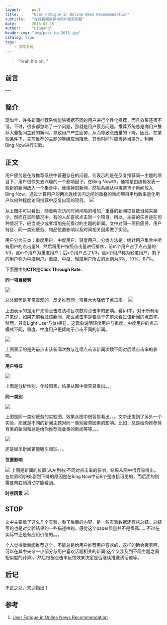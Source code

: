 ```yaml
---
layout:     post
title:      "User Fatigue in Online News Recommendation"
subtitle:   "在线新闻推荐中用户疲劳问题"
date:       2016-06-15
author:     "LiGuang"
header-img: "img/post-bg-2015.jpg"
catalog: true
tags:
    - 推荐系统
---
```


> “Yeah It's on. ”


## 前言


<p id = "build"></p>
---

## 简介
现如今，许多新闻推荐系统能够根据不同的用户进行个性化推荐，而且效果还很不错。不过，很多都忽略了一个问题，那就是用户疲劳问题。推荐系统总是向用户推荐大量相同主题的新闻，导致用户产生疲劳，从而导致点击量的下降。因此，在某些条件下，先前推荐的主题的等级应当降低，其他时间时应当适当提升。利用Bing Now进行实验。
## 正文
用户疲劳是在线推荐系统中普遍存在的问题，它表示的是在反复推荐同一主题的项目下，用户很快失去兴趣的一个影响因子。在Bing Now中，通常是由编辑发表一些新的新闻放入一个集合中，替换掉旧新闻，然后系统从中挑选15个新闻放入Bing Now。通过计算用户的两次连续访问之间的重叠的新闻项目平均数来量化用户以何种程度访问推荐中反复出现的项目。
![](https://raw.githubusercontent.com/CoolIceFire/CoolIceFire.github.io/master/img/20160614/02.png)

从上图中可以看出，随着两次访问时间间隔的增加，重叠的新闻项目数目越来越少。然而在实际情况中，有的人却喜欢点击同一个项目。所以，主要的任务是在何种情况下，应当减少或者增加先前看过的主题的新闻。文中对同一项目疲劳、用户特征、同一类别疲劳、物品位置影响以及时间相关因素做了实验。

用户分为三类：重度用户、中度用户、轻度用户。分类方法是：统计用户集合中所有用户的点击量N，然后将用户按照点击量进行排序，前m个用户占了点击量的1/3，这m个用户为重度用户；后x个用户占了1/3，这x个用户称为轻度用户，剩下的用户称为中度用户。重度、中度、轻度用户所占的比例为3%、10%、87%。

下面图中的**CTR**是**Click Through Rate**.

**同一项目疲劳**

![](https://raw.githubusercontent.com/CoolIceFire/CoolIceFire.github.io/master/img/20160615/01.png)

总体趋势是非常直观的，反复推荐同一项目大大降低了点击率。
![](https://raw.githubusercontent.com/CoolIceFire/CoolIceFire.github.io/master/img/20160615/02.png)

上图表示的是用户先前点击过该项目次数对点击率的影响。看(a)中，对于所有用户来说，如果先前看过该新闻，那么点击率是要高于先前未看过该新闻的点击率。然而，只有Light User与(a)相符。这现象说明轻度用户与重度、中度用户的点击模式不同，重度、中度用户更倾向于点击不同的新闻。

![](https://raw.githubusercontent.com/CoolIceFire/CoolIceFire.github.io/master/img/20160615/03.png)

上图表示的是先前点击该新闻次数与连续点击该新闻次数不同对后续点击率的影响。

**用户特征**

![](https://raw.githubusercontent.com/CoolIceFire/CoolIceFire.github.io/master/img/20160615/04.png)

上面是分析性别、年龄因素，结果从图中很容易看出。。。

**同一类别**

![](https://raw.githubusercontent.com/CoolIceFire/CoolIceFire.github.io/master/img/20160615/05.png)

上图是同一类别疲劳的实验图，效果从图中很容易看出。。。文中还提到了另外一个实验，那就是不同的新闻主题对同一类别疲劳因素的影响。比如，总是给你推荐体育类的新闻和总是给你推荐商业类的新闻等等。。。

![](https://raw.githubusercontent.com/CoolIceFire/CoolIceFire.github.io/master/img/20160615/06.png)

还是娱乐新闻更能吸引眼球。。。

**位置影响**

![](https://raw.githubusercontent.com/CoolIceFire/CoolIceFire.github.io/master/img/20160615/08.png)
上图是新闻的位置(从左到右)不同对点击率的影响，结果从图中很容易得出。在位置8到9处剧烈下降的原因是在Bing Now中前8个是直接可见的，而后面的则需要向右侧滑动才能看到。

**时序因素**
![](https://raw.githubusercontent.com/CoolIceFire/CoolIceFire.github.io/master/img/20160615/07.png)

## STOP

文中主要做了这么几个实验，看了后面的内容，是一些实验数据还有些总结。总结写的也是对实验结果的一些描述啥的。感觉这个paper质量并不是很高……不过在实际中还是有应用价值的。。。

个人觉得做新闻推荐这个，不能总是给用户推荐用户喜欢的，这样的确会疲劳啊，可以在其中夹杂一小部分与用户喜欢话题相关的新闻(这个又涉及到不同主题之间相似度的计算)，然后根据点击率反馈效果决定是否继续推送该话题等。
## 后记

不正之处，欢迎指出！

## 参考
1. [User Fatigue in Online News Recommendation](http://www2016.net/proceedings/proceedings/p1363.pdf)
